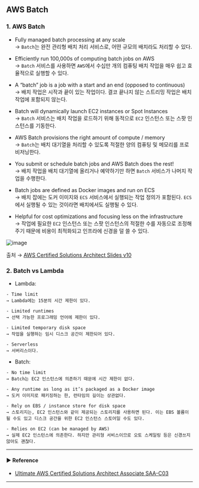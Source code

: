 ## AWS Batch
### 1. AWS Batch
- Fully managed batch processing at any scale  
→ `Batch`는 완전 관리형 배치 처리 서비스로, 어떤 규모의 배치라도 처리할 수 있다.

- Efficiently run 100,000s of computing batch jobs on AWS  
→ `Batch` 서비스를 사용하면 `AWS`에서 수십만 개의 컴퓨팅 배치 작업을 매우 쉽고 효율적으로 실행할 수 있다.

- A “batch” job is a job with a start and an end (opposed to continuous)  
→ 배치 작업은 시작과 끝이 있는 작업이다. 결코 끝나지 않는 스트리밍 작업은 배치 작업에 포함되지 않는다.

- Batch will dynamically launch EC2 instances or Spot Instances  
→ `Batch` 서비스는 배치 작업을 로드하기 위해 동적으로 `EC2` 인스턴스 또는 스팟 인스턴스를 기동한다.

- AWS Batch provisions the right amount of compute / memory  
→ `Batch`는 배치 대기열을 처리할 수 있도록 적절한 양의 컴퓨팅 및 메모리를 프로비저닝한다.

- You submit or schedule batch jobs and AWS Batch does the rest!  
→ 배치 작업을 배치 대기열에 올리거나 예약하기만 하면 `Batch` 서비스가 나머지 작업을 수행한다.

- Batch jobs are defined as Docker images and run on ECS  
→ 배치 잡에는 도커 이미지와 `ECS` 서비스에서 실행되는 작업 정의가 포함된다. `ECS`에서 실행될 수 있는 것이라면 배치에서도 실행될 수 있다.

- Helpful for cost optimizations and focusing less on the infrastructure  
→ 작업에 필요한 `EC2` 인스턴스 또는 스팟 인스턴스의 적절한 수를 자동으로 조정해주기 때문에 비용이 최적화되고 인프라에 신경을 덜 쓸 수 있다.

![image](https://github.com/sanguk2794/AWS/assets/97398071/983219e7-1505-4fcc-a968-26ea32ed5f7d)

출처 → [AWS Certified Solutions Architect Slides v10](https://courses.datacumulus.com/downloads/certified-solutions-architect-pn9/)

### 2. Batch vs Lambda 
- Lambda: 
~~~
- Time limit 
→ Lambda에는 15분의 시간 제한이 있다.

- Limited runtimes 
→ 선택 가능한 프로그래밍 언어에 제한이 있다.

- Limited temporary disk space 
→ 작업을 실행하는 임시 디스크 공간이 제한되어 있다.

- Serverless 
→ 서버리스이다.
~~~

- Batch: 
~~~
- No time limit 
→ Batch는 EC2 인스턴스에 의존하기 때문에 시간 제한이 없다.

- Any runtime as long as it’s packaged as a Docker image 
→ 도커 이미지로 패키징하는 한, 런타임의 길이는 상관없다.

- Rely on EBS / instance store for disk space 
→ 스토리지는, EC2 인스턴스와 같이 제공되는 스토리지를 사용하면 된다. 이는 EBS 볼륨이 될 수도 있고 디스크 공간을 위한 EC2 인스턴스 스토어일 수도 있다.

- Relies on EC2 (can be managed by AWS)
→ 실제 EC2 인스턴스에 의존한다. 하지만 관리형 서비스이므로 오토 스케일링 등은 신경쓰지 않아도 괜찮다.
~~~

---
#### ▶ Reference
- [Ultimate AWS Certified Solutions Architect Associate SAA-C03](https://www.udemy.com/course/aws-certified-solutions-architect-associate-saa-c03/)
---